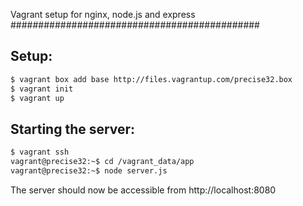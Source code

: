 Vagrant setup for nginx, node.js and express
#############################################

Setup:
------

```bash
$ vagrant box add base http://files.vagrantup.com/precise32.box
$ vagrant init
$ vagrant up
```

Starting the server:
--------------------
```bash
$ vagrant ssh
vagrant@precise32:~$ cd /vagrant_data/app
vagrant@precise32:~$ node server.js
```
The server should now be accessible from http://localhost:8080

